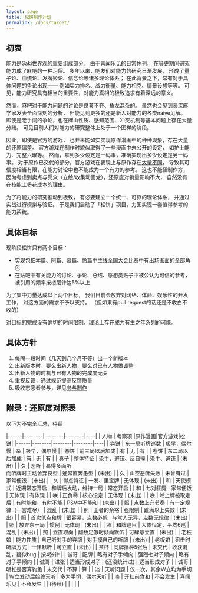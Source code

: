 ```yaml
---
layout: page
title: 松饼制作计划
permalink: /docs/target/
---
```


## 初衷

能力是Saki世界观的重要组成部分。
由于喜闻乐见的日常休刊，
在等更期间研究能力成了麻吧的一种习俗。
多年以来，吧友们对能力的研究日渐发展，
形成了量子论、血统论、发牌姬论、信念论等诸多理论体系；
在此背景之下，常有对于具体问题的争论出现——
例如实力排名、战力衡量、能力相克、情景设想等等。
可见，能力研究具有相当的重要性，对能力真相的极致追求有着深远的意义。

然而，麻吧对于能力问题的讨论是良莠不齐、鱼龙混杂的。
虽然也会见到资深麻学家发表全面深刻的分析，
但能见到更多的还是新人对能力的各类naive见解。
即使是老手间的争论，也在牌山性质、感知范围、冲突机制等基本问题上存在大量分歧。
可见目前人们对能力的研究整体上处于一个图样的阶段。

因此，即使是官方的游戏，
也并未能如实实现原作漫画中的种种现象，存在大量的还原偏差。
官方游戏在制作时貌似取得了一些漫画中未公开的设定，
如护士能力、完整六曜等。
然而，拿到多少设定是一码事，准确实现出多少设定是另一码事。
对于原作已交代的部分，官方游戏在表现上与原作存在[大量不同](#diff)，
导致其可信度相当有限，在能力讨论中也不能成为一个有力的参考。
这也不能怪制作方，
因为考虑到卖点与受众（立绘/收集动画党），还原度对销量影响不大，
自然没有在技能上多花成本的理由。

为了将能力的研究推动到极致，
有必要建立一个统一、可靠的理论体系，
并通过实战进行模拟与验证。
于是我们启动了「松饼」项目，力图实现一套值得参考的能力系统。

## 具体目标

现阶段松饼只有两个目标：

- 实现包捁本篇、阿篇、慕篇、怜篇中主线全国大会比赛中有出场画面的全部角色
- 在贴吧中有关能力的讨论、争论、总结、感想类贴子中被公认为可信的参考，
  被引用的频率按楼层计达5%以上

为了集中力量达成以上两个目标，
我们目前会放弃对网络、体验、娱乐性的开发工作，
对这方面的需求不予以支持。
（但如果有pull request的话还是不收白不收的）

对目标的完成没有确切的时间限制，理论上存在成为有生之年系列的可能。

## 具体方针

1. 每隔一段时间（几天到几个月不等）出一个新版本
1. 出新版本时，要么出新人物，要么对已有人物做调整
1. 出新人物的时机与已有人物的完成度无关
1. 重视反馈，通过[规范](/feedback/)提高反馈质量
1. 吸收志愿者参与，详见[参与制作](/contribute/)

## <a name="diff"></a>附录：还原度对照表

以下为不完全汇总，待续

|------|--------|--------|--------|----|
| 人物 | 考察项 |原作漫画|官方游戏|松饼|
|------|--------|--------|--------|----|
| 卷饼 | 东一局听牌巡数 | 极早，偶尔慢 | 杂 | 极早，偶尔慢 |
| 卷饼 | 前三局以后加成 | 有 | 无 | 有 |
| 卷饼 | 东二局以后加成 | 有 | 无 | 有 |
| 真子 | 整体特征 | 染手、避铳、反自摸 | 染手、避铳 | (未出) |
| 久   | 恶听 | 易得多面听<br />而听牌时主动舍弃良型 | 通常直奔愚型 | (未出) |
| 久   | 山空恶听失败 | 未曾有过 | 家常便饭 | (未出) |
| 久   | 得点特征 | 一发、里宝牌 | 无体现 | (未出) |
| 和   | 天使模式 | 近期常态开启 | 和牌后发动，维持一局 | 常态开启 |
| 和   | 七对狂魔 | 家常便饭 | 无体现 | 有体现 |
| 咲   | 正负零 | 核心设定 | 无体现 | (未出) |
| 咲   | 岭上牌被取走后 | 有时能和，有时不能 | PSV中不能和 | (未出) |
| 照   | 点数上升节奏 | 有一定规律（一言难尽） | 混乱 | (未出) |
| 照   | 王者的余裕 | 强限制 | 跳满以上失效 | (未出) |
| 照   | 首次低点和牌 | 很容易，点数必低 | 与常人无异，点数无规律 | (未出) |
| 照   | 放弃东一局 | 惯例 | 无体现 | (未出) |
| 照   | 和牌巡目 | 大体恒定，平均6巡 | 混乱 | (未出) |
| 照   | 立直取向 | 翻数足够时倾向默听 | 可肆意立直 | (未出) |
| 老板娘 | 能力性质 | 自己听对手的弃牌 | 对手摸自己的听牌 | (未出) |
| 老板娘 | 狙击时听牌方式 | 一律默听 | 可立直 | (未出) |
| 茶杯 | 同牌播种5张后 | 未交代 | 收获混乱，疑似bug | 按4张计 |
| 诚哥 | 配牌 | 略有对子手倾向 | 强烈七对子倾向 | 略有对子手倾向 |
| 诚哥 | 进张 | 适当形成对子 | (还没统计过) | 适当形成对子 |
| 诚哥 | 明杠是否算钓鱼 | 未交代 | 不算 | 算 |
| 淡   | 天听问题 | 仅一次，其余W立均为手切 | W立发动后始终天听 | 多为手切，偶尔天听 |
| 淡   | 开杠前食和 | 不会发生 | 喜闻乐见 | 不会发生 |
| (待续) | | | | |


